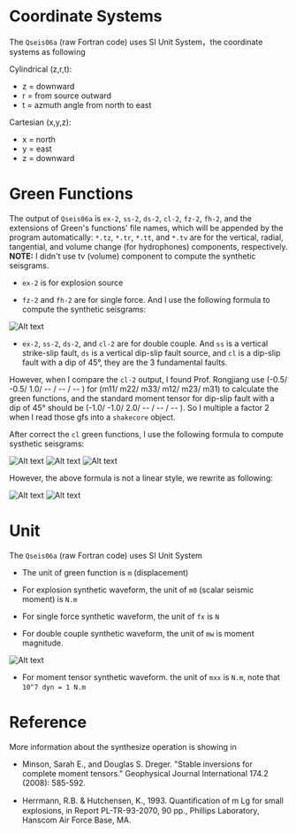 # Coordinate Systems

The `Qseis06a` (raw Fortran code) uses SI Unit System，the coordinate systems as following

Cylindrical (z,r,t):
- z = downward
- r = from source outward
- t = azmuth angle from north to east

Cartesian (x,y,z):  
- x = north
- y = east
- z = downward


# Green Functions

The output of `Qseis06a` is `ex-2`, `ss-2`, `ds-2`, `cl-2`, `fz-2`, `fh-2`, and the extensions of Green's functions' file names, which will be appended by the program automatically: `*.tz`, `*.tr`, `*.tt`, and `*.tv` are for the vertical, radial, tangential, and volume change (for hydrophones) components, respectively. **NOTE:** I didn't use tv (volume) component to compute the synthetic seisgrams.

- `ex-2` is for explosion source

- `fz-2` and `fh-2` are for single force. And I use the following formula to compute the synthetic seisgrams:

![Alt text](note/image-5.png)

- `ex-2`, `ss-2`, `ds-2`, and `cl-2` are for double couple. And `ss` is a vertical strike-slip fault, `ds` is a vertical dip-slip fault source, and `cl` is a dip-slip fault with a dip of 45°, they are the 3 fundamental faults.

However, when I compare the `cl-2` output, I found Prof. Rongjiang use (-0.5/ -0.5/ 1.0/ -- / -- / -- ) for (m11/ m22/ m33/ m12/ m23/ m31) to calculate the green functions, and the standard moment tensor for dip-slip fault with a dip of 45° should be (-1.0/ -1.0/ 2.0/ -- / -- / -- ). So I multiple a factor 2 when I read those gfs into a `shakecore` object.

After correct the `cl` green functions, I use the following formula to compute systhetic seisgrams:

![Alt text](note/image.png)
![Alt text](note/image-1.png)
![Alt text](note/image-2.png)

However, the above formula is not a linear style, we rewrite as following:

![Alt text](note/image-3.png)
![Alt text](note/image-4.png)


# Unit
The `Qseis06a` (raw Fortran code) uses SI Unit System

- The unit of green function is `m` (displacement)

- For explosion synthetic waveform, the unit of `m0` (scalar seismic moment) is `N.m`

- For single force synthetic waveform, the unit of `fx` is `N`

- For double couple synthetic waveform, the unit of `mw` is moment magnitude.

![Alt text](note/image-6.png)

- For moment tensor synthetic waveform. the unit of `mxx` is `N.m`, note that `10^7 dyn = 1 N.m`

# Reference

More information about the synthesize operation is showing in

- Minson, Sarah E., and Douglas S. Dreger. "Stable inversions for complete moment tensors." Geophysical Journal International 174.2 (2008): 585-592.

- Herrmann, R.B. & Hutchensen, K., 1993. Quantiﬁcation of m Lg for small explosions, in Report PL-TR-93-2070, 90 pp., Phillips Laboratory, Hanscom Air Force Base, MA.
